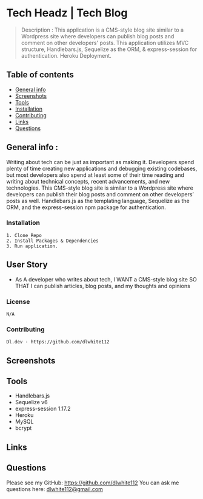 # Tech Headz | Tech Blog 

> Description : This application is a CMS-style blog site similar to a Wordpress site where developers can publish blog posts and comment on other developers' posts. This application utilizes MVC structure, Handlebars.js, Sequelize as the ORM, & express-session for authentication. Heroku Deployment.

## Table of contents

- [General info](#general-info)
- [Screenshots](#screenshots)
- [Tools](#tools)
- [Installation](#installation)
- [Contributing](#contributing)
- [Links](#link)
- [Questions](#Questions)

## General info :

Writing about tech can be just as important as making it. Developers spend plenty of time creating new applications and debugging existing codebases, but most developers also spend at least some of their time reading and writing about technical concepts, recent advancements, and new technologies. This CMS-style blog site is similar to a Wordpress site where developers can publish their blog posts and comment on other developers’ posts as well. Handlebars.js as the templating language, Sequelize as the ORM, and the express-session npm package for authentication.

### Installation

    1. Clone Repo
    2. Install Packages & Dependencies
    3. Run application.

## User Story

- As A developer who writes about tech,
I WANT a CMS-style blog site
SO THAT I can publish articles, blog posts, and my thoughts and opinions

### License

    N/A

### Contributing

    Dl.dev - https://github.com/dlwhite112

## Screenshots


## Tools

- Handlebars.js
- Sequelize v6
- express-session 1.17.2
- Heroku
- MySQL
- bcrypt

## Links


## Questions

Please see my GitHub: https://github.com/dlwhite112
You can ask me questions here: dlwhite112@gmail.com
